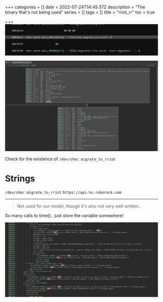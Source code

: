 +++
categories = []
date = 2022-07-24T14:45:37Z
description = "The binary that's not being used"
series = []
tags = []
title = "rriot_rr"
toc = true

+++
![](/uploads/20220724-snipaste_2022-07-25_00-45-55.jpg)

![](/uploads/20220724-snipaste_2022-07-25_00-54-46.jpg)

Check for the existence of `/dev/shm/.migrate_to_rriot`

# Strings

`/dev/shm/.migrate_to_rriot`
`https://api-%s.roborock.com`

***

> Not used for our model, though it's also not very well written..

So many calls to time().. just store the variable somewhere!

**![](/uploads/20220724-snipaste_2022-07-25_00-51-07.jpg)**